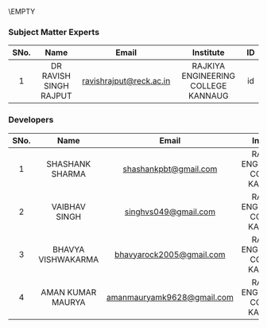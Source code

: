 \EMPTY
<!-- Remove all lines above this line before making changes to the file -->
### Subject Matter Experts
| SNo. | Name | Email | Institute | ID |
| :---: | :---: | :---: | :---: | :---: |
| 1 |DR RAVISH SINGH RAJPUT | ravishrajput@reck.ac.in | RAJKIYA ENGINEERING COLLEGE KANNAUG | id |

### Developers
| SNo. | Name | Email | Institute | ID |
| :---: | :---: | :---: | :---: | :---: |
|1|SHASHANK SHARMA| shashankpbt@gmail.com | RAJKIYA ENGINEERING COLLEGE KANNAUG | id |
|2|VAIBHAV SINGH|singhvs049@gmail.com| RAJKIYA ENGINEERING COLLEGE KANNAUG | id |
|3|BHAVYA VISHWAKARMA| bhavyarock2005@gmail.com | RAJKIYA ENGINEERING COLLEGE KANNAUG | id |
|4|AMAN KUMAR MAURYA| amanmauryamk9628@gmail.com | RAJKIYA ENGINEERING COLLEGE KANNAUG | id |
